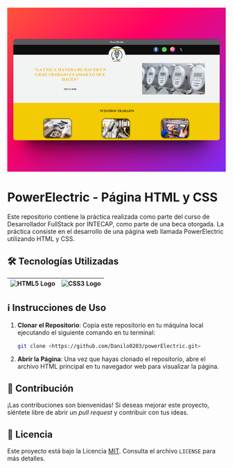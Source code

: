 

![Captura tamaño computadora](/img/laptop.png)


# PowerElectric - Página HTML y CSS

Este repositorio contiene la práctica realizada como parte del curso de Desarrollador FullStack por INTECAP, como parte de una beca otorgada. La práctica consiste en el desarrollo de una página web llamada PowerElectric utilizando HTML y CSS.





## 🛠️ Tecnologías Utilizadas

| ![HTML5 Logo](https://img.shields.io/badge/HTML-E34F26?style=for-the-badge&logo=html5&logoColor=white) | ![CSS3 Logo](https://img.shields.io/badge/CSS-1572B6?style=for-the-badge&logo=css3&logoColor=white) |
|:---:|:---:|











## ℹ️ Instrucciones de Uso

1. **Clonar el Repositorio**: Copia este repositorio en tu máquina local ejecutando el siguiente comando en tu terminal:
    ```bash
    git clone <https://github.com/Danilo0203/powerElectric.git>
    ```

2. **Abrir la Página**: Una vez que hayas clonado el repositorio, abre el archivo HTML principal en tu navegador web para visualizar la página.



    
## 🤝 Contribución

¡Las contribuciones son bienvenidas! Si deseas mejorar este proyecto, siéntete libre de abrir un *pull request* y contribuir con tus ideas.


## 📝 Licencia

Este proyecto está bajo la Licencia [MIT](https://choosealicense.com/licenses/mit/). Consulta el archivo `LICENSE` para más detalles. 

